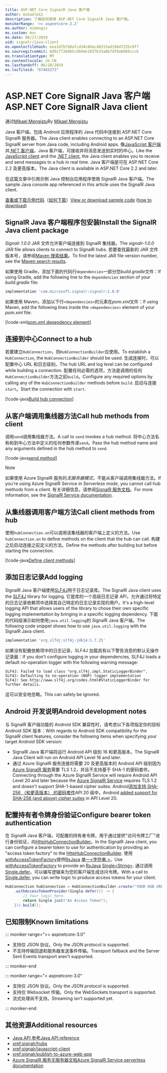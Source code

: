```yaml
---
title: ASP.NET Core SignalR Java 客户端
author: mikaelm12
description: 了解如何使用 ASP.NET Core SignalR Java 客户端。
monikerRange: '>= aspnetcore-2.2'
ms.author: mimengis
ms.custom: mvc
ms.date: 06/27/2019
uid: signalr/java-client
ms.openlocfilehash: eea1dfb7d8afcd34c0dacd8315ad196d7235c9f7
ms.sourcegitcommit: 6d9cf728465cdb0de1037633a8b7df9a8989cccb
ms.translationtype: MT
ms.contentlocale: zh-CN
ms.lasthandoff: 06/28/2019
ms.locfileid: "67463273"
---
```

# <a name="aspnet-core-signalr-java-client"></a><span data-ttu-id="da490-103">ASP.NET Core SignalR Java 客户端</span><span class="sxs-lookup"><span data-stu-id="da490-103">ASP.NET Core SignalR Java client</span></span>

<span data-ttu-id="da490-104">通过[Mikael Mengistu](https://twitter.com/MikaelM_12)</span><span class="sxs-lookup"><span data-stu-id="da490-104">By [Mikael Mengistu](https://twitter.com/MikaelM_12)</span></span>

<span data-ttu-id="da490-105">Java 客户端，包括 Android 应用程序的 Java 代码中连接到 ASP.NET Core SignalR 服务器。</span><span class="sxs-lookup"><span data-stu-id="da490-105">The Java client enables connecting to an ASP.NET Core SignalR server from Java code, including Android apps.</span></span> <span data-ttu-id="da490-106">像[JavaScript 客户端](xref:signalr/javascript-client)并[.NET 客户端](xref:signalr/dotnet-client)，Java 客户端，可接收并将消息发送到实时的中心。</span><span class="sxs-lookup"><span data-stu-id="da490-106">Like the [JavaScript client](xref:signalr/javascript-client) and the [.NET client](xref:signalr/dotnet-client), the Java client enables you to receive and send messages to a hub in real time.</span></span> <span data-ttu-id="da490-107">Java 客户端是可在 ASP.NET Core 2.2 及更高版本。</span><span class="sxs-lookup"><span data-stu-id="da490-107">The Java client is available in ASP.NET Core 2.2 and later.</span></span>

<span data-ttu-id="da490-108">在这篇文章中引用示例 Java 控制台应用程序使用 SignalR Java 客户端。</span><span class="sxs-lookup"><span data-stu-id="da490-108">The sample Java console app referenced in this article uses the SignalR Java client.</span></span>

<span data-ttu-id="da490-109">[查看或下载示例代码](https://github.com/aspnet/AspNetCore.Docs/tree/master/aspnetcore/signalr/java-client/sample)（[如何下载](xref:index#how-to-download-a-sample)）</span><span class="sxs-lookup"><span data-stu-id="da490-109">[View or download sample code](https://github.com/aspnet/AspNetCore.Docs/tree/master/aspnetcore/signalr/java-client/sample) ([how to download](xref:index#how-to-download-a-sample))</span></span>

## <a name="install-the-signalr-java-client-package"></a><span data-ttu-id="da490-110">SignalR Java 客户端程序包安装</span><span class="sxs-lookup"><span data-stu-id="da490-110">Install the SignalR Java client package</span></span>

<span data-ttu-id="da490-111">*Signalr 1.0.0* JAR 文件允许客户端连接到 SignalR 集线器。</span><span class="sxs-lookup"><span data-stu-id="da490-111">The *signalr-1.0.0* JAR file allows clients to connect to SignalR hubs.</span></span> <span data-ttu-id="da490-112">若要查找最新的 JAR 文件版本号，请参阅[Maven 搜索结果](https://search.maven.org/search?q=g:com.microsoft.signalr%20AND%20a:signalr)。</span><span class="sxs-lookup"><span data-stu-id="da490-112">To find the latest JAR file version number, see the [Maven search results](https://search.maven.org/search?q=g:com.microsoft.signalr%20AND%20a:signalr).</span></span>

<span data-ttu-id="da490-113">如果使用 Gradle，添加下面的代码行`dependencies`一部分您*build.gradle*文件：</span><span class="sxs-lookup"><span data-stu-id="da490-113">If using Gradle, add the following line to the `dependencies` section of your *build.gradle* file:</span></span>

```gradle
implementation 'com.microsoft.signalr:signalr:1.0.0'
```

<span data-ttu-id="da490-114">如果使用 Maven，添加以下行`<dependencies>`的元素在*pom.xml*文件：</span><span class="sxs-lookup"><span data-stu-id="da490-114">If using Maven, add the following lines inside the `<dependencies>` element of your *pom.xml* file:</span></span>

[!code-xml[pom.xml dependency element](java-client/sample/pom.xml?name=snippet_dependencyElement)]

## <a name="connect-to-a-hub"></a><span data-ttu-id="da490-115">连接到中心</span><span class="sxs-lookup"><span data-stu-id="da490-115">Connect to a hub</span></span>

<span data-ttu-id="da490-116">若要建立`HubConnection`，则`HubConnectionBuilder`应使用。</span><span class="sxs-lookup"><span data-stu-id="da490-116">To establish a `HubConnection`, the `HubConnectionBuilder` should be used.</span></span> <span data-ttu-id="da490-117">生成连接时，可以配置中心 URL 和日志级别。</span><span class="sxs-lookup"><span data-stu-id="da490-117">The hub URL and log level can be configured while building a connection.</span></span> <span data-ttu-id="da490-118">配置任何必需的选项，方法是调用的任何`HubConnectionBuilder`方法之前`build`。</span><span class="sxs-lookup"><span data-stu-id="da490-118">Configure any required options by calling any of the `HubConnectionBuilder` methods before `build`.</span></span> <span data-ttu-id="da490-119">启动与连接`start`。</span><span class="sxs-lookup"><span data-stu-id="da490-119">Start the connection with `start`.</span></span>

[!code-java[Build hub connection](java-client/sample/src/main/java/Chat.java?range=16-17)]

## <a name="call-hub-methods-from-client"></a><span data-ttu-id="da490-120">从客户端调用集线器方法</span><span class="sxs-lookup"><span data-stu-id="da490-120">Call hub methods from client</span></span>

<span data-ttu-id="da490-121">调用`send`调用集线器方法。</span><span class="sxs-lookup"><span data-stu-id="da490-121">A call to `send` invokes a hub method.</span></span> <span data-ttu-id="da490-122">将中心方法名称和到中心方法中定义的任何参数传递`send`。</span><span class="sxs-lookup"><span data-stu-id="da490-122">Pass the hub method name and any arguments defined in the hub method to `send`.</span></span>

[!code-java[send method](java-client/sample/src/main/java/Chat.java?range=28)]

> [!NOTE]
> <span data-ttu-id="da490-123">如果使用 Azure SignalR 服务的*无服务器模式*，不能从客户端调用集线器方法。</span><span class="sxs-lookup"><span data-stu-id="da490-123">If you're using Azure SignalR Service in *Serverless mode*, you cannot call hub methods from a client.</span></span> <span data-ttu-id="da490-124">有关详细信息，请参阅[SignalR 服务文档](/azure/azure-signalr/signalr-concept-serverless-development-config)。</span><span class="sxs-lookup"><span data-stu-id="da490-124">For more information, see the [SignalR Service documentation](/azure/azure-signalr/signalr-concept-serverless-development-config).</span></span>

## <a name="call-client-methods-from-hub"></a><span data-ttu-id="da490-125">从集线器调用客户端方法</span><span class="sxs-lookup"><span data-stu-id="da490-125">Call client methods from hub</span></span>

<span data-ttu-id="da490-126">使用`hubConnection.on`可以调用该集线器的客户端上定义的方法。</span><span class="sxs-lookup"><span data-stu-id="da490-126">Use `hubConnection.on` to define methods on the client that the hub can call.</span></span> <span data-ttu-id="da490-127">构建之后启动连接之前定义的方法。</span><span class="sxs-lookup"><span data-stu-id="da490-127">Define the methods after building but before starting the connection.</span></span>

[!code-java[Define client methods](java-client/sample/src/main/java/Chat.java?range=19-21)]

## <a name="add-logging"></a><span data-ttu-id="da490-128">添加日志记录</span><span class="sxs-lookup"><span data-stu-id="da490-128">Add logging</span></span>

<span data-ttu-id="da490-129">SignalR Java 客户端使用[SLF4J](https://www.slf4j.org/)用于日志记录库。</span><span class="sxs-lookup"><span data-stu-id="da490-129">The SignalR Java client uses the [SLF4J](https://www.slf4j.org/) library for logging.</span></span> <span data-ttu-id="da490-130">它是库的一个高级日志记录 API，允许通过将特定的日志记录依赖项中选择其自己特定的日志记录实现的用户。</span><span class="sxs-lookup"><span data-stu-id="da490-130">It's a high-level logging API that allows users of the library to chose their own specific logging implementation by bringing in a specific logging dependency.</span></span> <span data-ttu-id="da490-131">下面的代码段演示如何使用`java.util.logging`的 SignalR Java 客户端。</span><span class="sxs-lookup"><span data-stu-id="da490-131">The following code snippet shows how to use `java.util.logging` with the SignalR Java client.</span></span>

```gradle
implementation 'org.slf4j:slf4j-jdk14:1.7.25'
```

<span data-ttu-id="da490-132">如果没有配置依赖项中的日志记录，SLF4J 加载具有以下警告消息的默认无操作记录器：</span><span class="sxs-lookup"><span data-stu-id="da490-132">If you don't configure logging in your dependencies, SLF4J loads a default no-operation logger with the following warning message:</span></span>

```
SLF4J: Failed to load class "org.slf4j.impl.StaticLoggerBinder".
SLF4J: Defaulting to no-operation (NOP) logger implementation
SLF4J: See http://www.slf4j.org/codes.html#StaticLoggerBinder for further details.
```

<span data-ttu-id="da490-133">这可以安全地忽略。</span><span class="sxs-lookup"><span data-stu-id="da490-133">This can safely be ignored.</span></span>

## <a name="android-development-notes"></a><span data-ttu-id="da490-134">Android 开发说明</span><span class="sxs-lookup"><span data-stu-id="da490-134">Android development notes</span></span>

<span data-ttu-id="da490-135">与 SignalR 客户端功能的 Android SDK 兼容性时，请考虑以下各项指定你的目标 Android SDK 版本：</span><span class="sxs-lookup"><span data-stu-id="da490-135">With regards to Android SDK compatibility for the SignalR client features, consider the following items when specifying your target Android SDK version:</span></span>

* <span data-ttu-id="da490-136">SignalR Java 客户端将运行 Android API 级别 16 和更高版本。</span><span class="sxs-lookup"><span data-stu-id="da490-136">The SignalR Java Client will run on Android API Level 16 and later.</span></span>
* <span data-ttu-id="da490-137">通过 Azure SignalR 服务连接将需要 20 及更高版本的 Android API 级别因为[Azure SignalR 服务](/azure/azure-signalr/signalr-overview)需要 TLS 1.2，并且不支持基于 SHA-1 的密码套件。</span><span class="sxs-lookup"><span data-stu-id="da490-137">Connecting through the Azure SignalR Service will require Android API Level 20 and later because the [Azure SignalR Service](/azure/azure-signalr/signalr-overview) requires TLS 1.2 and doesn't support SHA-1-based cipher suites.</span></span> <span data-ttu-id="da490-138">Android[添加支持 SHA-256 （和更高版本） 的密码套件](https://developer.android.com/reference/javax/net/ssl/SSLSocket)API 20 级中。</span><span class="sxs-lookup"><span data-stu-id="da490-138">Android [added support for SHA-256 (and above) cipher suites](https://developer.android.com/reference/javax/net/ssl/SSLSocket) in API Level 20.</span></span>

## <a name="configure-bearer-token-authentication"></a><span data-ttu-id="da490-139">配置持有者令牌身份验证</span><span class="sxs-lookup"><span data-stu-id="da490-139">Configure bearer token authentication</span></span>

<span data-ttu-id="da490-140">在 SignalR Java 客户端，可配置的持有者令牌，用于通过提供"访问令牌工厂"进行身份验证，向[HttpHubConnectionBuilder](/java/api/com.microsoft.signalr._http_hub_connection_builder?view=aspnet-signalr-java)。</span><span class="sxs-lookup"><span data-stu-id="da490-140">In the SignalR Java client, you can configure a bearer token to use for authentication by providing an "access token factory" to the [HttpHubConnectionBuilder](/java/api/com.microsoft.signalr._http_hub_connection_builder?view=aspnet-signalr-java).</span></span> <span data-ttu-id="da490-141">使用[withAccessTokenFactory](/java/api/com.microsoft.signalr._http_hub_connection_builder.withaccesstokenprovider?view=aspnet-signalr-java#com_microsoft_signalr__http_hub_connection_builder_withAccessTokenProvider_Single_String__)提供[RxJava](https://github.com/ReactiveX/RxJava) [单一\<字符串 >](http://reactivex.io/documentation/single.html)。</span><span class="sxs-lookup"><span data-stu-id="da490-141">Use [withAccessTokenFactory](/java/api/com.microsoft.signalr._http_hub_connection_builder.withaccesstokenprovider?view=aspnet-signalr-java#com_microsoft_signalr__http_hub_connection_builder_withAccessTokenProvider_Single_String__) to provide an [RxJava](https://github.com/ReactiveX/RxJava) [Single\<String>](http://reactivex.io/documentation/single.html).</span></span> <span data-ttu-id="da490-142">通过调用[Single.defer](http://reactivex.io/RxJava/javadoc/io/reactivex/Single.html#defer-java.util.concurrent.Callable-)，可以编写逻辑来为您的客户端生成访问令牌。</span><span class="sxs-lookup"><span data-stu-id="da490-142">With a call to [Single.defer](http://reactivex.io/RxJava/javadoc/io/reactivex/Single.html#defer-java.util.concurrent.Callable-), you can write logic to produce access tokens for your client.</span></span>

```java
HubConnection hubConnection = HubConnectionBuilder.create("YOUR HUB URL HERE")
    .withAccessTokenProvider(Single.defer(() -> {
        // Your logic here.
        return Single.just("An Access Token");
    })).build();
```

## <a name="known-limitations"></a><span data-ttu-id="da490-143">已知限制</span><span class="sxs-lookup"><span data-stu-id="da490-143">Known limitations</span></span>

::: moniker range=">= aspnetcore-3.0"

* <span data-ttu-id="da490-144">支持仅 JSON 协议。</span><span class="sxs-lookup"><span data-stu-id="da490-144">Only the JSON protocol is supported.</span></span>
* <span data-ttu-id="da490-145">不支持传输回退和服务器发送事件传输。</span><span class="sxs-lookup"><span data-stu-id="da490-145">Transport fallback and the Server Sent Events transport aren't supported.</span></span>

::: moniker-end

::: moniker range="< aspnetcore-3.0"

* <span data-ttu-id="da490-146">支持仅 JSON 协议。</span><span class="sxs-lookup"><span data-stu-id="da490-146">Only the JSON protocol is supported.</span></span>
* <span data-ttu-id="da490-147">支持仅 Websocket 传输。</span><span class="sxs-lookup"><span data-stu-id="da490-147">Only the WebSockets transport is supported.</span></span>
* <span data-ttu-id="da490-148">流式处理尚不支持。</span><span class="sxs-lookup"><span data-stu-id="da490-148">Streaming isn't supported yet.</span></span>

::: moniker-end

## <a name="additional-resources"></a><span data-ttu-id="da490-149">其他资源</span><span class="sxs-lookup"><span data-stu-id="da490-149">Additional resources</span></span>

* [<span data-ttu-id="da490-150">Java API 参考</span><span class="sxs-lookup"><span data-stu-id="da490-150">Java API reference</span></span>](/java/api/com.microsoft.signalr?view=aspnet-signalr-java)
* <xref:signalr/hubs>
* <xref:signalr/javascript-client>
* <xref:signalr/publish-to-azure-web-app>
* [<span data-ttu-id="da490-151">Azure SignalR 服务无服务器文档</span><span class="sxs-lookup"><span data-stu-id="da490-151">Azure SignalR Service serverless documentation</span></span>](/azure/azure-signalr/signalr-concept-serverless-development-config)
